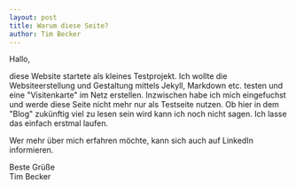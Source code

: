 ```yaml
---
layout: post
title: Warum diese Seite? 
author: Tim Becker
---
```


Hallo,

diese Website startete als kleines Testprojekt. Ich wollte die Websiteerstellung und Gestaltung mittels Jekyll, Markdown etc. testen und eine "Visitenkarte" im Netz erstellen. Inzwischen habe ich mich eingefuchst und werde diese Seite nicht mehr nur als Testseite nutzen. Ob hier in dem "Blog" zukünftig viel zu lesen sein wird kann ich noch nicht sagen. Ich lasse das einfach erstmal laufen.

Wer mehr über mich erfahren möchte, kann sich auch auf LinkedIn informieren.

Beste Grüße  
Tim Becker